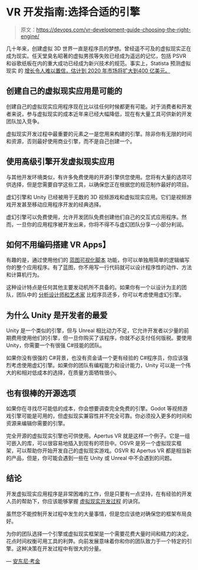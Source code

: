 # VR 开发指南:选择合适的引擎

> 原文：<https://devops.com/vr-development-guide-choosing-the-right-engine/>

几十年来，创建虚拟 3D 世界一直是程序员的梦想。曾经遥不可及的虚拟现实正在成为现实。任天堂臭名昭著的虚拟男孩等失败已经成为遥远的记忆，包括 PSVR 和谷歌纸板在内的重大成功已经成为新兴技术的规范。事实上，Statista 预测虚拟现实 的 [增长令人难以置信，估计到 2020 年市场将扩大到400 亿美元。](https://www.fastcompany.com/40503648/why-2018-will-be-the-year-of-vr-2-0)

## **创建自己的虚拟现实应用是可能的**

创建自己的虚拟现实应用程序现在比以往任何时候都更有可能。对于消费者和开发者来说，参与虚拟现实的成本近年来已经大幅降低，现在有大量工具可供新的开发团队加入竞争。

虚拟现实开发过程中最重要的元素之一是您用来构建的引擎。除非你有无限的时间和资源，否则最好使用商业引擎，而不是自己创建一个。

## **使用高级引擎开发虚拟现实应用**

与其他开发环境类似，有许多免费使用的开源引擎供您使用。您将有大量的选项可供选择，但是您需要自学这些工具，以确保您正在根据您的规范制作最好的项目。

虚幻引擎和 Unity 已经被用于无数的 3D 视频游戏和虚拟现实应用。它们是视频游戏开发甚至移动应用程序开发的经典选择。

虚幻引擎可以免费使用，允许开发团队免费创建他们自己的交互式应用程序。然而，一旦你的应用程序被开发出来，你将不得不与虚幻团队分享一小部分利润。

## **如何不用编码搭建 VR Apps】**

有趣的是，通过使用他们的 [蓝图可视化脚本](https://docs.unrealengine.com/en-us/Engine/Blueprints) 功能，你可以单独用简单的逻辑编写你的整个应用程序。有了蓝图，你不用写一行代码就可以设计程序性的动作、方法和计算机行为。

这种设计特点是任何其他主要发动机所不具备的。如果你有一个以设计为主的团队，团队中的 [分析设计师和艺术家](https://www.toptal.com/designers/freelance/how-to-hire) 比程序员还多，你可以考虑使用虚幻引擎。

## **为什么 Unity 是开发者的最爱**

Unity 是一个类似的引擎，但与 Unreal 相比动力不足，它允许开发者以少量的前期费用使用他们的引擎，但一旦你购买了该程序，你就不必支付任何版税。要使用 Unity，你需要一个有很强 C#技能的团队。

如果你没有很强的 C#背景，也没有资金请一个更有经验的 C#程序员，你应该强烈考虑使用虚幻引擎。如果你的团队有编程能力和设计能力，Unity 可以是一个伟大的和相对低成本的选择，在质量方面牺牲很小。

## **也有很棒的开源选项**

如果你在寻找尽可能低的成本，你会想要调查完全免费的引擎。Godot 等视频游戏引擎可能是可用的，但虚拟现实兼容性并不完全可靠。你必须投入更多的时间和资源来编辑你需要的引擎。

完全开源的虚拟现实引擎也可供使用。Apertus VR 就是这样一个例子。它是一组可嵌入的库，可以很容易地插入到现有的项目中。OSVR 是另一个虚拟现实框架，可以帮助你开始开发自己的虚拟现实游戏。OSVR 和 Apertus VR 都是相当新的产品，但是，你可能会遇到一些在 Unity 或 Unreal 中不会遇到的问题。

## **结论**

开发虚拟现实应用程序是非常困难的工作，但是只要有一点坚持，在有经验的开发人员的帮助下，你应该能够掌握 [虚拟现实开发过程](http://searchsoftwarequality.techtarget.com/definition/agile-software-development) 的诀窍。

虽然您不能控制开发过程中发生的大量事情，但是您应该绝对确保您的框架布局良好。

为你的团队选择一个引擎或虚拟现实框架是一个需要花费大量时间和精力的决定。花点时间权衡可用工具的利弊。向前发展意味着你和你的团队致力于一个特定的引擎。这种决策在开发过程中有很大的分量。

— [安东尼·考金](https://devops.com/author/anthony-coggine/)